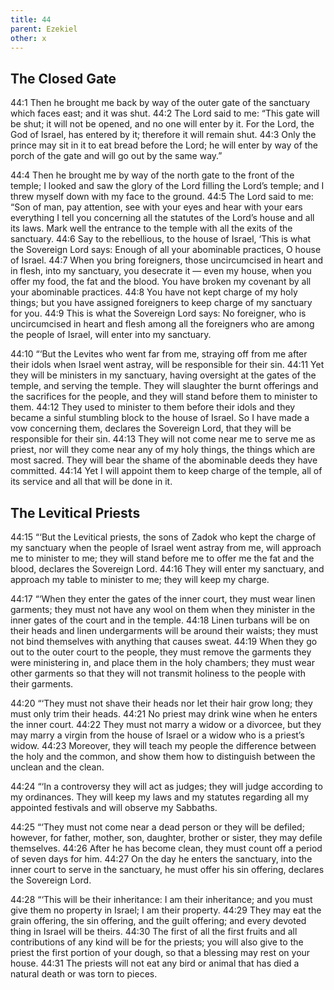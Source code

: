 ```yaml
---
title: 44
parent: Ezekiel
other: x
---
```


## The Closed Gate

<a name="44:1">44:1</a> Then he brought me back by way of the outer gate of the sanctuary which faces east; and it was shut. <a name="44:2">44:2</a> The Lord said to me: “This gate will be shut; it will not be opened, and no one will enter by it. For the Lord, the God of Israel, has entered by it; therefore it will remain shut. <a name="44:3">44:3</a> Only the prince may sit in it to eat bread before the Lord; he will enter by way of the porch of the gate and will go out by the same way.”

<a name="44:4">44:4</a> Then he brought me by way of the north gate to the front of the temple; I looked and saw the glory of the Lord filling the Lord’s temple; and I threw myself down with my face to the ground. <a name="44:5">44:5</a> The Lord said to me: “Son of man, pay attention, see with your eyes and hear with your ears everything I tell you concerning all the statutes of the Lord’s house and all its laws. Mark well the entrance to the temple with all the exits of the sanctuary. <a name="44:6">44:6</a> Say to the rebellious, to the house of Israel, ‘This is what the Sovereign Lord says: Enough of all your abominable practices, O house of Israel. <a name="44:7">44:7</a> When you bring foreigners, those uncircumcised in heart and in flesh, into my sanctuary, you desecrate it — even my house, when you offer my food, the fat and the blood. You have broken my covenant by all your abominable practices. <a name="44:8">44:8</a> You have not kept charge of my holy things; but you have assigned foreigners to keep charge of my sanctuary for you. <a name="44:9">44:9</a> This is what the Sovereign Lord says: No foreigner, who is uncircumcised in heart and flesh among all the foreigners who are among the people of Israel, will enter into my sanctuary.

<a name="44:10">44:10</a> “‘But the Levites who went far from me, straying off from me after their idols when Israel went astray, will be responsible for their sin. <a name="44:11">44:11</a> Yet they will be ministers in my sanctuary, having oversight at the gates of the temple, and serving the temple. They will slaughter the burnt offerings and the sacrifices for the people, and they will stand before them to minister to them. <a name="44:12">44:12</a> They used to minister to them before their idols and they became a sinful stumbling block to the house of Israel. So I have made a vow concerning them, declares the Sovereign Lord, that they will be responsible for their sin. <a name="44:13">44:13</a> They will not come near me to serve me as priest, nor will they come near any of my holy things, the things which are most sacred. They will bear the shame of the abominable deeds they have committed. <a name="44:14">44:14</a> Yet I will appoint them to keep charge of the temple, all of its service and all that will be done in it.

## The Levitical Priests

<a name="44:15">44:15</a> “‘But the Levitical priests, the sons of Zadok who kept the charge of my sanctuary when the people of Israel went astray from me, will approach me to minister to me; they will stand before me to offer me the fat and the blood, declares the Sovereign Lord. <a name="44:16">44:16</a> They will enter my sanctuary, and approach my table to minister to me; they will keep my charge.

<a name="44:17">44:17</a> “‘When they enter the gates of the inner court, they must wear linen garments; they must not have any wool on them when they minister in the inner gates of the court and in the temple. <a name="44:18">44:18</a> Linen turbans will be on their heads and linen undergarments will be around their waists; they must not bind themselves with anything that causes sweat. <a name="44:19">44:19</a> When they go out to the outer court to the people, they must remove the garments they were ministering in, and place them in the holy chambers; they must wear other garments so that they will not transmit holiness to the people with their garments.

<a name="44:20">44:20</a> “‘They must not shave their heads nor let their hair grow long; they must only trim their heads. <a name="44:21">44:21</a> No priest may drink wine when he enters the inner court. <a name="44:22">44:22</a> They must not marry a widow or a divorcee, but they may marry a virgin from the house of Israel or a widow who is a priest’s widow. <a name="44:23">44:23</a> Moreover, they will teach my people the difference between the holy and the common, and show them how to distinguish between the unclean and the clean.

<a name="44:24">44:24</a> “‘In a controversy they will act as judges; they will judge according to my ordinances. They will keep my laws and my statutes regarding all my appointed festivals and will observe my Sabbaths.

<a name="44:25">44:25</a> “‘They must not come near a dead person or they will be defiled; however, for father, mother, son, daughter, brother or sister, they may defile themselves. <a name="44:26">44:26</a> After he has become clean, they must count off a period of seven days for him. <a name="44:27">44:27</a> On the day he enters the sanctuary, into the inner court to serve in the sanctuary, he must offer his sin offering, declares the Sovereign Lord.

<a name="44:28">44:28</a> “‘This will be their inheritance: I am their inheritance; and you must give them no property in Israel; I am their property. <a name="44:29">44:29</a> They may eat the grain offering, the sin offering, and the guilt offering; and every devoted thing in Israel will be theirs. <a name="44:30">44:30</a> The first of all the first fruits and all contributions of any kind will be for the priests; you will also give to the priest the first portion of your dough, so that a blessing may rest on your house. <a name="44:31">44:31</a> The priests will not eat any bird or animal that has died a natural death or was torn to pieces.
